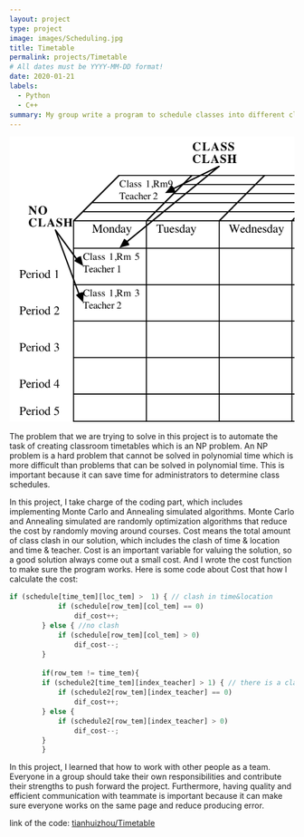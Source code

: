 ```yaml
---
layout: project
type: project
image: images/Scheduling.jpg
title: Timetable
permalink: projects/Timetable
# All dates must be YYYY-MM-DD format!
date: 2020-01-21
labels:
  - Python
  - C++
summary: My group write a program to schedule classes into different classroom and time.
---
```


<div class="ui medium right rounded images">
  
  <img class="ui image" src="../images/Timetable.png">
</div>


The problem that we are trying to solve in this project is to automate the task of creating classroom timetables which is an NP problem. An NP problem is a hard problem that cannot be solved in polynomial time which is more difficult than problems that can be solved in polynomial time.  This is important because it can save time for administrators to determine class schedules.

In this project, I take charge of the coding part, which includes implementing Monte Carlo and Annealing simulated algorithms. Monte Carlo and Annealing simulated are randomly optimization algorithms that reduce the cost by randomly moving around courses. Cost means the total amount of class clash in our solution, which includes the clash of time & location and time & teacher. Cost is an important variable for valuing the solution, so a good solution always come out a small cost. And I wrote the cost function to make sure the program works.
Here is some code about Cost that how I calculate the cost:

```js
if (schedule[time_tem][loc_tem] >  1) { // clash in time&location
			if (schedule[row_tem][col_tem] == 0)
				dif_cost++;
		} else { //no clash
			if (schedule[row_tem][col_tem] > 0)
				dif_cost--;
		}
        
        if(row_tem != time_tem){
		if (schedule2[time_tem][index_teacher] > 1) { // there is a clash in time&teach
			if (schedule2[row_tem][index_teacher] == 0)
				dif_cost++;	
		} else {
			if (schedule2[row_tem][index_teacher] > 0) 
				dif_cost--;
		}
        }
```
In this project, I learned that how to work with other people as a team. Everyone in a group should take their own responsibilities and contribute their strengths to push forward the project. Furthermore, having quality and efficient communication with teammate is important because it can make sure everyone works on the same page and reduce producing error.

link of the code: <a href="https://github.com/tianhuizhou/Timetable"><i class="large github icon"></i>tianhuizhou/Timetable</a>


